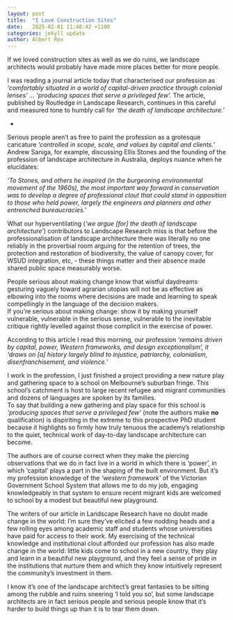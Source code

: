 ```yaml
---
layout: post
title:  "I Love Construction Sites"
date:   2025-02-01 11:48:42 +1100
categories: jekyll update
author: Albert Rex
---
```

If we loved construction sites as well as we do ruins, we landscape architects would probably have made more places better for more people.

I was reading a journal article today that characterised our profession as _‘comfortably situated in a world of capital-driven practice through colonial lenses’ … ‘producing spaces that serve a privileged few’._ The article, published by Routledge in Landscape Research, continues in this careful and measured tone to humbly call for _‘the death of landscape architecture.’_

-

Serious people aren’t as free to paint the profession as a grotesque caricature _‘controlled in scope, scale, and values by capital and clients.’_  
Andrew Saniga, for example, discussing Ellis Stones and the founding of the profession of landscape architecture in Australia, deploys nuance when he elucidates:

_‘To Stones, and others he inspired (in the burgeoning environmental movement of the 1960s), the most important way forward in conservation was to develop a degree of professional clout that could stand in opposition to those who held power, largely the engineers and planners and other entrenched bureaucracies.’_

What our hyperventilating (_‘we argue [for] the death of landscape architecture’_) contributors to Landscape Research miss is that before the professionalisation of landscape architecture there was literally no one reliably in the proverbial room arguing for the retention of trees, the protection and restoration of biodiversity, the value of canopy cover, for WSUD integration, etc, - these things matter and their absence made shared public space measurably worse.  
  
People serious about making change know that wistful daydreams gesturing vaguely toward agrarian utopias will not be as effective as elbowing into the rooms where decisions are made and learning to speak compellingly in the language of the decision makers.  
If you’re serious about making change: show it by making yourself vulnerable, vulnerable in the serious sense, vulnerable to the inevitable critique rightly levelled against those complicit in the exercise of power.

According to this article I read this morning, our profession _‘remains driven by capital, power, Western frameworks, and design exceptionalism’, it ‘draws on [a] history largely blind to injustice, patriarchy, colonialism, disenfranchisement, and violence.’_

I work in the profession, I just finished a project providing a new nature play and gathering space to a school on Melbourne’s suburban fringe. This school’s catchment is host to large recent refugee and migrant communities and dozens of languages are spoken by its families.  
To say that building a new gathering and play space for this school is _‘producing spaces that serve a privileged few’_ (note the authors make **no** qualification) is dispiriting in the extreme to this prospective PhD student because it highlights so firmly how truly tenuous the academy’s relationship to the quiet, technical work of day-to-day landscape architecture can become.

The authors are of course correct when they make the piercing observations that we do in fact live in a world in which there is ‘power’, in which ‘capital’ plays a part in the shaping of the built environment. But it’s my profession knowledge of the _‘western framework’_ of the Victorian Government School System that allows me to do my job, engaging knowledgeably in that system to ensure recent migrant kids are welcomed to school by a modest but beautiful new playground.

The writers of our article in Landscape Research have no doubt made change in the world: I’m sure they’ve elicited a few nodding heads and a few rolling eyes among academic staff and students whose universities have paid for access to their work. My exercising of the technical knowledge and institutional clout afforded our profession has also made change in the world: little kids come to school in a new country, they play and learn in a beautiful new playground, and they feel a sense of pride in the institutions that nurture them and which they know intuitively represent the community’s investment in them.  
  
I know it’s one of the landscape architect’s great fantasies to be sitting among the rubble and ruins sneering ‘I told you so’, but some landscape architects are in fact serious people and serious people know that it’s harder to build things up than it is to tear them down.

[jekyll-docs]: https://jekyllrb.com/docs/home
[jekyll-gh]:   https://github.com/jekyll/jekyll
[jekyll-talk]: https://talk.jekyllrb.com/
